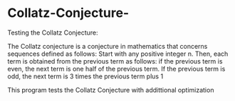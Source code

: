 # Collatz-Conjecture-
Testing the Collatz Conjecture:

The Collatz conjecture is a conjecture in mathematics that concerns sequences defined as follows: 
Start with any positive integer n. Then, each term is obtained from the previous term as follows: 
if the previous term is even, the next term is one half of the previous term. 
If the previous term is odd, the next term is 3 times the previous term plus 1

This program tests the Collatz Conjecture with addittional optimization 
